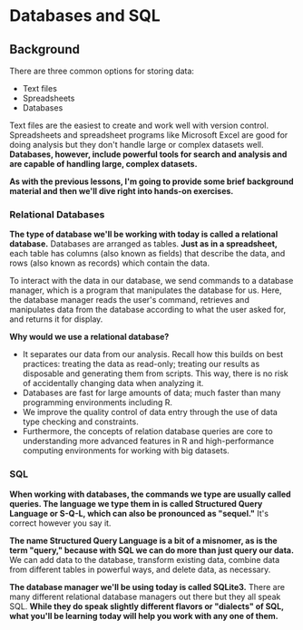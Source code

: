 # Databases and SQL

## Background

There are three common options for storing data:

* Text files
* Spreadsheets
* Databases

Text files are the easiest to create and work well with version control.
Spreadsheets and spreadsheet programs like Microsoft Excel are good for doing analysis but they don't handle large or complex datasets well.
**Databases, however, include powerful tools for search and analysis and are capable of handling large, complex datasets.**

<!--TODO Short description of today's data-->

**As with the previous lessons, I'm going to provide some brief background material and then we'll dive right into hands-on exercises.**

### Relational Databases

**The type of database we'll be working with today is called a relational database.**
Databases are arranged as tables.
**Just as in a spreadsheet,** each table has columns (also known as fields) that describe the data, and rows (also known as records) which contain the data.

To interact with the data in our database, we send commands to a database manager, which is a program that manipulates the database for us.
Here, the database manager reads the user's command, retrieves and manipulates data from the database according to what the user asked for, and returns it for display.

**Why would we use a relational database?**

* It separates our data from our analysis. Recall how this builds on best practices: treating the data as read-only; treating our results as disposable and generating them from scripts. This way, there is no risk of accidentally changing data when analyzing it.
* Databases are fast for large amounts of data; much faster than many programming environments including R.
* We improve the quality control of data entry through the use of data type checking and constraints.
* Furthermore, the concepts of relation database queries are core to understanding more advanced features in R and high-performance computing environments for working with big datasets.

### SQL

**When working with databases, the commands we type are usually called queries. The language we type them in is called Structured Query Language or S-Q-L, which can also be pronounced as "sequel."**
It's correct however you say it.

**The name Structured Query Language is a bit of a misnomer, as is the term "query," because with SQL we can do more than just query our data.**
We can add data to the database, transform existing data, combine data from different tables in powerful ways, and delete data, as necessary.

**The database manager we'll be using today is called SQLite3.**
There are many different relational database managers out there but they all speak SQL.
**While they do speak slightly different flavors or "dialects" of SQL, what you'll be learning today will help you work with any one of them.**
